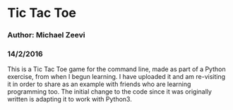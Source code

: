 # Tic Tac Toe

### Author: Michael Zeevi

### 14/2/2016

This is a Tic Tac Toe game for the command line, made as part of a Python exercise, from when I begun learning.
I have uploaded it and am re-visiting it in order to share as an example with friends who are learning programming too.
The initial change to the code since it was originally written is adapting it to work with Python3.

